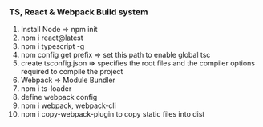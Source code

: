 ### TS, React & Webpack Build system
 
 1. Install Node => npm init
 2. npm i react@latest
 3. npm i typescript -g
 4. npm config get prefix => set this path to enable global tsc
 5. create tsconfig.json => specifies the root files and the compiler options required to compile the project
 6. Webpack => Module Bundler
 7. npm i ts-loader
 8. define webpack config
 9. npm i webpack, webpack-cli
 10. npm i copy-webpack-plugin to copy static files into dist